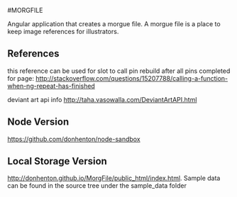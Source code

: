 #MORGFILE


Angular application that creates a morgue file. A morgue file is a place to 
keep image references for illustrators.


## References
this reference can be used for slot to call pin rebuild after all pins
completed for page:
http://stackoverflow.com/questions/15207788/calling-a-function-when-ng-repeat-has-finished


deviant art api info
http://taha.vasowalla.com/DeviantArtAPI.html

## Node Version
https://github.com/donhenton/node-sandbox

## Local Storage Version
http://donhenton.github.io/MorgFile/public_html/index.html.
Sample data can be found in the source tree under the sample_data folder
